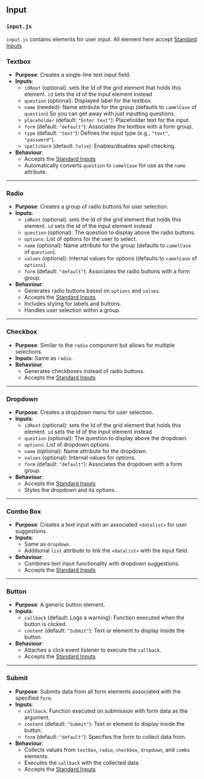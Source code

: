 ## Input
### `input.js`
`input.js` contains elements for user input. All element here accept [Standard Inputs](Fallen%20Summary.md#Standard%20Inputs)

### Textbox

- **Purpose**: Creates a single-line text input field.
- **Inputs**:
    - `idRoot` (optional): sets the Id of the grid element that holds this element. `id` sets the id of the input element instead
    - `question` (optional): Displayed label for the textbox.
    - `name` (needed): Name attribute for the group (defaults to `camelCase` of `question`) So you can get away with just inputting questions.
    - `placeholder` (default: `"Enter text"`): Placeholder text for the input.
    - `form` (default: `"default"`): Associates the textbox with a form group.
    - `type` (default: `"text"`): Defines the input type (e.g., `"text"`, `"password"`).
    - `spellcheck` (default: `false`): Enables/disables spell checking.
- **Behaviour**:
    - Accepts the [Standard Inputs](Fallen%20Summary.md#Standard%20Inputs)
    - Automatically converts `question` to `camelCase` for use as the `name` attribute.

---

### Radio

- **Purpose**: Creates a group of radio buttons for user selection.
- **Inputs**:
	- `idRoot` (optional): sets the Id of the grid element that holds this element. `id` sets the id of the input element instead
    - `question` (optional): The question to display above the radio buttons.
    - `options`: List of options for the user to select.
    - `name` (optional): Name attribute for the group (defaults to `camelCase` of `question`).
    - `values` (optional): Internal values for options (defaults to `camelCase` of `options`).
    - `form` (default: `"default"`): Associates the radio buttons with a form group.
- **Behaviour**:
    - Generates radio buttons based on `options` and `values`.
    - Accepts the [Standard Inputs](Fallen%20Summary.md#Standard%20Inputs)
    - Includes styling for labels and buttons.
    - Handles user selection within a group.

---

### Checkbox

- **Purpose**: Similar to the `radio` component but allows for multiple selections.
- **Inputs**: Same as `radio`.
- **Behaviour**:
    - Generates checkboxes instead of radio buttons.
    - Accepts the [Standard Inputs](Fallen%20Summary.md#Standard%20Inputs)

---

### Dropdown

- **Purpose**: Creates a dropdown menu for user selection.
- **Inputs**:
	- `idRoot` (optional): sets the Id of the grid element that holds this element. `id` sets the id of the input element instead
    - `question` (optional): The question to display above the dropdown.
    - `options`: List of dropdown options.
    - `name` (optional): Name attribute for the dropdown.
    - `values` (optional): Internal values for options.
    - `form` (default: `"default"`): Associates the dropdown with a form group.
- **Behaviour**:
    - Accepts the [Standard Inputs](Fallen%20Summary.md#Standard%20Inputs)
    - Styles the dropdown and its options.

---

### Combo Box

- **Purpose**: Creates a text input with an associated `<datalist>` for user suggestions.
- **Inputs**:
    - Same as `dropdown`.
    - Additional `list` attribute to link the `<datalist>` with the input field.
- **Behaviour**:
    - Combines text input functionality with dropdown suggestions.
    - Accepts the [Standard Inputs](Fallen%20Summary.md#Standard%20Inputs)

---

### Button

- **Purpose**: A generic button element.
- **Inputs**:
    - `callback` (default: Logs a warning): Function executed when the button is clicked.
    - `content` (default: `"Submit"`): Text or element to display inside the button.
- **Behaviour**:
    - Attaches a click event listener to execute the `callback`.
    - Accepts the [Standard Inputs](Fallen%20Summary.md#Standard%20Inputs)

---

### Submit

- **Purpose**: Submits data from all form elements associated with the specified `form`.
- **Inputs**:
    - `callback`: Function executed on submission with form data as the argument.
    - `content` (default: `"Submit"`): Text or element to display inside the button.
    - `form` (default: `"default"`): Specifies the form to collect data from.
- **Behaviour**:
    - Collects values from `textbox`, `radio`, `checkbox`, `dropdown`, and `combo` elements.
    - Executes the `callback` with the collected data.
    - Accepts the [Standard Inputs](Fallen%20Summary.md#Standard%20Inputs)